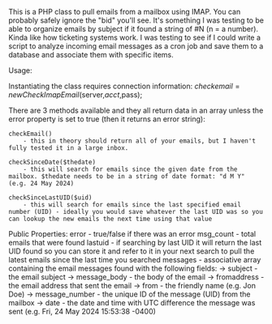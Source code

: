 This is a PHP class to pull emails from a mailbox using IMAP. You can probably safely ignore the "bid" you'll see. 
It's something I was testing to be able to organize emails by subject if it found a string of #N (n = a number). Kinda like how ticketing systems work.
I was testing to see if I could write a script to analyze incoming email messages as a cron job and save them to a database and associate them with specific items.

Usage:

Instantiating the class requires connection information: $checkemail = new CheckImapEmail($server,$acct,$pass);

There are 3 methods available and they all return data in an array unless the error property is set to true (then it returns an error string):

 	checkEmail() 
		- this in theory should return all of your emails, but I haven't fully tested it in a large inbox.
  
	checkSinceDate($thedate) 
		- this will search for emails since the given date from the mailbox. $thedate needs to be in a string of date format: "d M Y" (e.g. 24 May 2024)

	checkSinceLastUID($uid)
		- this will search for emails since the last specified email number (UID) - ideally you would save whatever the last UID was so you can lookup the new emails the next time using that value

Public Properties:
	error - true/false if there was an error
	msg_count - total emails that were found
	lastuid - if searching by last UID it will return the last UID found so you can store it and refer to it in your next search to pull the latest emails since the last time you searched
	messages - associative array containing the email messages found with the following fields:
		-> subject - the email subject
		-> message_body - the body of the email
		-> fromaddress - the email address that sent the email
		-> from - the friendly name (e.g. Jon Doe)
		-> message_number - the unique ID of the message (UID) from the mailbox
		-> date - the date and time with UTC difference the message was sent (e.g. Fri, 24 May 2024 15:53:38 -0400)
